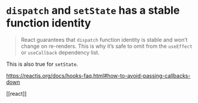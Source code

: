 # `dispatch` and `setState` has a stable function identity

>React guarantees that `dispatch` function identity is stable and won’t change on re-renders. This is why it’s safe to omit from the `useEffect` or `useCallback` dependency list.

This is also true for `setState`.

https://reactjs.org/docs/hooks-faq.html#how-to-avoid-passing-callbacks-down

[[react]]